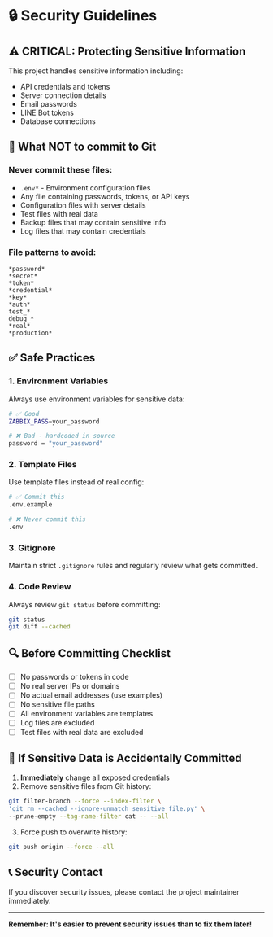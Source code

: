 # 🔒 Security Guidelines

## ⚠️ CRITICAL: Protecting Sensitive Information

This project handles sensitive information including:
- API credentials and tokens
- Server connection details  
- Email passwords
- LINE Bot tokens
- Database connections

## 🚫 What NOT to commit to Git

### Never commit these files:
- `.env*` - Environment configuration files
- Any file containing passwords, tokens, or API keys
- Configuration files with server details
- Test files with real data
- Backup files that may contain sensitive info
- Log files that may contain credentials

### File patterns to avoid:
```
*password*
*secret*
*token*
*credential*
*key*
*auth*
test_*
debug_*
*real*
*production*
```

## ✅ Safe Practices

### 1. Environment Variables
Always use environment variables for sensitive data:
```bash
# ✅ Good
ZABBIX_PASS=your_password

# ❌ Bad - hardcoded in source
password = "your_password"
```

### 2. Template Files
Use template files instead of real config:
```bash
# ✅ Commit this
.env.example

# ❌ Never commit this  
.env
```

### 3. Gitignore
Maintain strict `.gitignore` rules and regularly review what gets committed.

### 4. Code Review
Always review `git status` before committing:
```bash
git status
git diff --cached
```

## 🔍 Before Committing Checklist

- [ ] No passwords or tokens in code
- [ ] No real server IPs or domains
- [ ] No actual email addresses (use examples)
- [ ] No sensitive file paths
- [ ] All environment variables are templates
- [ ] Log files are excluded
- [ ] Test files with real data are excluded

## 🚨 If Sensitive Data is Accidentally Committed

1. **Immediately** change all exposed credentials
2. Remove sensitive files from Git history:
```bash
git filter-branch --force --index-filter \
'git rm --cached --ignore-unmatch sensitive_file.py' \
--prune-empty --tag-name-filter cat -- --all
```
3. Force push to overwrite history:
```bash
git push origin --force --all
```

## 📞 Security Contact

If you discover security issues, please contact the project maintainer immediately.

---

**Remember: It's easier to prevent security issues than to fix them later!**
